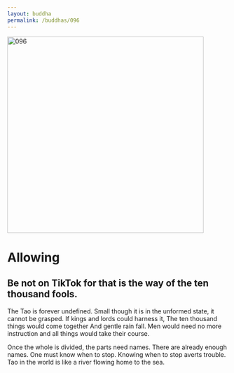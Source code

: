 ```yaml
---
layout: buddha
permalink: /buddhas/096
---
```


<div class="uk-text-center">
<img src="{{"/assets/img/buddhas/buddha-096.jpg" | relative_url}}" alt="096"  width="448" height="448"></div>

# Allowing

## Be not on TikTok for that is the way of the ten thousand fools.



The Tao is forever undefined.
Small though it is in the unformed state, it cannot be grasped.
If kings and lords could harness it,
The ten thousand things would come together
And gentle rain fall.
Men would need no more instruction and all things would take their course.

Once the whole is divided, the parts need names.
There are already enough names.
One must know when to stop.
Knowing when to stop averts trouble.
Tao in the world is like a river flowing home to the sea.
